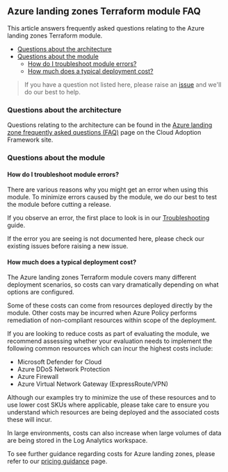 <!-- markdownlint-disable first-line-h1 -->
## Azure landing zones Terraform module FAQ

This article answers frequently asked questions relating to the Azure landing zones Terraform module.

- [Questions about the architecture](#questions-about-the-architecture)
- [Questions about the module](#questions-about-the-module)
  - [How do I troubleshoot module errors?](#how-do-i-troubleshoot-module-errors)
  - [How much does a typical deployment cost?](#how-much-does-a-typical-deployment-cost)

> If you have a question not listed here, please raise an [issue][github_issues] and we'll do our best to help.

### Questions about the architecture

Questions relating to the architecture can be found in the [Azure landing zone frequently asked questions (FAQ)](https://docs.microsoft.com/azure/cloud-adoption-framework/ready/enterprise-scale/faq) page on the Cloud Adoption Framework site.

### Questions about the module

#### How do I troubleshoot module errors?

There are various reasons why you might get an error when using this module.
To minimize errors caused by the module, we do our best to test the module before cutting a release.

If you observe an error, the first place to look is in our [Troubleshooting][wiki_troubleshooting] guide.

If the error you are seeing is not documented here, please check our existing issues before raising a new issue.

#### How much does a typical deployment cost?

The Azure landing zones Terraform module covers many different deployment scenarios, so costs can vary dramatically depending on what options are configured.

Some of these costs can come from resources deployed directly by the module.
Other costs may be incurred when Azure Policy performs remediation of non-compliant resources within scope of the deployment.

If you are looking to reduce costs as part of evaluating the module, we recommend assessing whether your evaluation needs to implement the following common resources which can incur the highest costs include:

- Microsoft Defender for Cloud
- Azure DDoS Network Protection
- Azure Firewall
- Azure Virtual Network Gateway (ExpressRoute/VPN)

Although our examples try to minimize the use of these resources and to use lower cost SKUs where applicable, please take care to ensure you understand which resources are being deployed and the associated costs these will incur.

In large environments, costs can also increase when large volumes of data are being stored in the Log Analytics workspace.

To see further guidance regarding costs for Azure landing zones, please refer to our [pricing guidance][alz_pricing] page.

 [//]: # (************************)
 [//]: # (INSERT LINK LABELS BELOW)
 [//]: # (************************)

[github_issues]: https://github.com/Azure/terraform-azurerm-caf-enterprise-scale/issues "Azure landing zones Terraform module - Issues"
[alz_pricing]:   https://github.com/Azure/Enterprise-Scale/wiki/What-is-Enterprise-Scale#pricing "Azure landing zones pricing guidance"

[wiki_troubleshooting]: Troubleshooting "Wiki - Troubleshooting"
